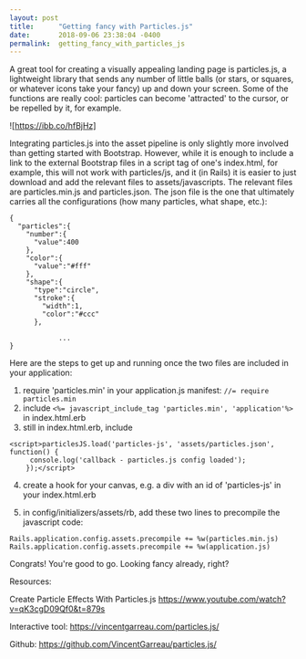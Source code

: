 ```yaml
---
layout: post
title:      "Getting fancy with Particles.js"
date:       2018-09-06 23:38:04 -0400
permalink:  getting_fancy_with_particles_js
---
```



A great tool for creating a visually appealing landing page is particles.js, a lightweight library that sends any number of little balls (or stars, or squares, or whatever icons take your fancy) up and down your screen. Some of the functions are really cool: particles can become 'attracted' to the cursor, or be repelled by it, for example. 

![https://ibb.co/hfBjHz]

Integrating particles.js into the asset pipeline is only slightly more involved than getting started with Bootstrap. However, while it is enough to include a link to the external Bootstrap files in a script tag of one's index.html, for example, this will not work with particles/js, and it (in Rails) it is easier to just download and add the relevant files to assets/javascripts. The relevant files are particles.min.js and particles.json. The json file is the one that ultimately carries all the configurations (how many particles, what shape, etc.):

```
{
  "particles":{
    "number":{
      "value":400
    },
    "color":{
      "value":"#fff"
    },
    "shape":{
      "type":"circle",
      "stroke":{
        "width":1,
        "color":"#ccc"
      },
			
			...
}
```

Here are the steps to get up and running once the two files are included in your application:
1. require 'particles.min' in your application.js manifest: `//= require particles.min`
2. include `<%= javascript_include_tag 'particles.min', 'application'%>` in index.html.erb
3. still in index.html.erb, include 
```
<script>particlesJS.load('particles-js', 'assets/particles.json', function() {
     console.log('callback - particles.js config loaded');
    });</script>
``` 
4. create a hook for your canvas, e.g. a div with an id of 'particles-js' in your index.html.erb

5. in config/initializers/assets/rb, add these two lines to precompile the javascript code: 
```
Rails.application.config.assets.precompile += %w(particles.min.js)
Rails.application.config.assets.precompile += %w(application.js)
```

Congrats! You're good to go. Looking fancy already, right?

Resources:

Create Particle Effects With Particles.js
https://www.youtube.com/watch?v=qK3cgD09Qf0&t=879s

Interactive tool:
https://vincentgarreau.com/particles.js/

Github:
https://github.com/VincentGarreau/particles.js/




